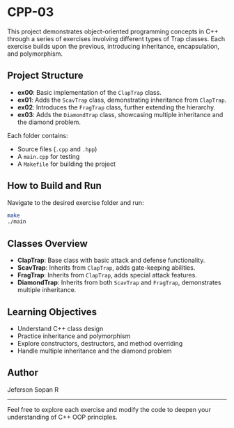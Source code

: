 # CPP-03

This project demonstrates object-oriented programming concepts in C++ through a series of exercises involving different types of Trap classes. Each exercise builds upon the previous, introducing inheritance, encapsulation, and polymorphism.

## Project Structure

- **ex00**: Basic implementation of the `ClapTrap` class.
- **ex01**: Adds the `ScavTrap` class, demonstrating inheritance from `ClapTrap`.
- **ex02**: Introduces the `FragTrap` class, further extending the hierarchy.
- **ex03**: Adds the `DiamondTrap` class, showcasing multiple inheritance and the diamond problem.

Each folder contains:
- Source files (`.cpp` and `.hpp`)
- A `main.cpp` for testing
- A `Makefile` for building the project

## How to Build and Run

Navigate to the desired exercise folder and run:

```bash
make
./main
```

## Classes Overview

- **ClapTrap**: Base class with basic attack and defense functionality.
- **ScavTrap**: Inherits from `ClapTrap`, adds gate-keeping abilities.
- **FragTrap**: Inherits from `ClapTrap`, adds special attack features.
- **DiamondTrap**: Inherits from both `ScavTrap` and `FragTrap`, demonstrates multiple inheritance.

## Learning Objectives
- Understand C++ class design
- Practice inheritance and polymorphism
- Explore constructors, destructors, and method overriding
- Handle multiple inheritance and the diamond problem

## Author
Jeferson Sopan R

---
Feel free to explore each exercise and modify the code to deepen your understanding of C++ OOP principles.
